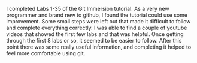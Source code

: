 I completed Labs 1-35 of the Git Immersion tutorial. As a very new programmer and brand new to github, I found the tutorial could use some improvement.
Some small steps were left out that made it difficult to follow and complete everything correctly.
I was able to find a couple of youtube videos that showed the first few labs and that was helpful.
Once getting through the first 8 labs or so, it seemed to be easier to follow.
After this point there was some really useful information, and completing it helped to feel more comfortable using git.
